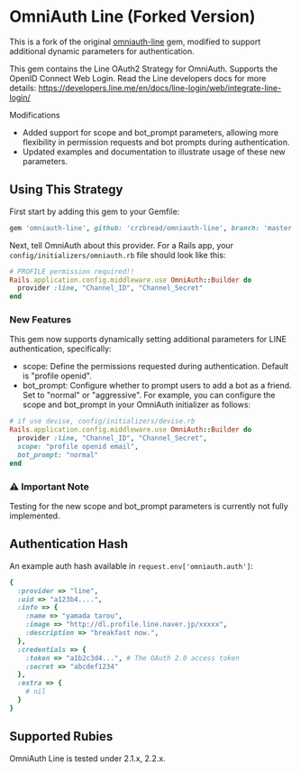 # OmniAuth Line (Forked Version)
This is a fork of the original [omniauth-line](https://github.com/kazasiki/omniauth-line) gem, modified to support additional dynamic parameters for authentication.

This gem contains the Line OAuth2 Strategy for OmniAuth.
Supports the OpenID Connect Web Login. Read the Line developers docs for more details: https://developers.line.me/en/docs/line-login/web/integrate-line-login/


Modifications
- Added support for scope and bot_prompt parameters, allowing more flexibility in permission requests and bot prompts during authentication.
- Updated examples and documentation to illustrate usage of these new parameters.

## Using This Strategy

First start by adding this gem to your Gemfile:

```ruby
gem 'omniauth-line', github: 'crzbread/omniauth-line', branch: 'master'
```

Next, tell OmniAuth about this provider. For a Rails app, your `config/initializers/omniauth.rb` file should look like this:

```ruby
# PROFILE permission required!!
Rails.application.config.middleware.use OmniAuth::Builder do
  provider :line, "Channel_ID", "Channel_Secret"
end
```

### New Features
This gem now supports dynamically setting additional parameters for LINE authentication, specifically:

- scope: Define the permissions requested during authentication. Default is "profile openid".
- bot_prompt: Configure whether to prompt users to add a bot as a friend. Set to "normal" or "aggressive".
For example, you can configure the scope and bot_prompt in your OmniAuth initializer as follows:

```ruby
# if use devise, config/initializers/devise.rb
Rails.application.config.middleware.use OmniAuth::Builder do
  provider :line, "Channel_ID", "Channel_Secret",
  scope: "profile openid email",
  bot_prompt: "normal"
end
```
### ⚠️ Important Note
Testing for the new scope and bot_prompt parameters is currently not fully implemented.



## Authentication Hash
An example auth hash available in `request.env['omniauth.auth']`:

```ruby
{
  :provider => "line",
  :uid => "a123b4....",
  :info => {
    :name => "yamada tarou",
    :image => "http://dl.profile.line.naver.jp/xxxxx",
    :description => "breakfast now.",
  },
  :credentials => {
    :token => "a1b2c3d4...", # The OAuth 2.0 access token
    :secret => "abcdef1234"
  },
  :extra => {
    # nil
  }
}
```

## Supported Rubies

OmniAuth Line is tested under 2.1.x, 2.2.x.
